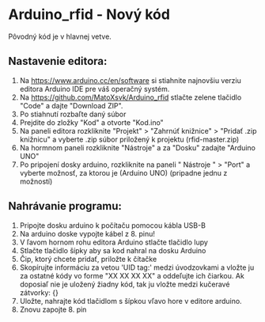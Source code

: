 # Arduino_rfid  - Nový kód

Pôvodný kód je v hlavnej vetve.

## Nastavenie editora:
1. Na https://www.arduino.cc/en/software si stiahnite najnovšiu verziu editora Arduino IDE pre váš operačný systém.
2. Na https://github.com/MatoXsvk/Arduino_rfid stlačte zelene tlačidlo "Code" a dajte "Download ZIP".
3. Po stiahnutí rozbaľte daný súbor
4. Prejdite do zložky "Kod" a otvorte "Kod.ino"
5. Na paneli editora rozkliknite "Projekt" > "Zahrnúť knižnice" > "Pridať .zip knižnicu" a vyberte .zip súbor priložený k projektu (rfid-master.zip)
6. Na hormnom paneli rozkliknite "Nástroje" a za "Dosku" zadajte "Arduino UNO"
7. Po pripojení dosky arduino, rozkliknite na paneli " Nástroje " > "Port" a vyberte možnosť, za ktorou je (Arduino UNO) (pripadne jednu z možností)


## Nahrávanie programu:
1. Pripojte dosku arduino k počítaču pomocou kábla USB-B
2. Na arduino doske vypojte kábel z 8. pinu!
3. V ľavom hornom rohu editora Arduino stlačte tlačidlo lupy
4. Stlačte tlačidlo šípky aby sa kod nahral na dosku Arduino
5. Čip, ktorý chcete pridať, priložte k čítačke
6. Skopírujte informáciu za vetou 'UID tag:' medzi úvodzovkami a vložte ju za ostatné kódy vo forme "XX XX XX XX" a oddeľujte ich čiarkou. Ak doposiaľ nie je uložený žiadny kód, tak ju vložte medzi kučeravé zátvorky: {}
7. Uložte, nahrajte kód tlačidlom s šípkou vľavo hore v editore arduino.
8. Znovu zapojte 8. pin
